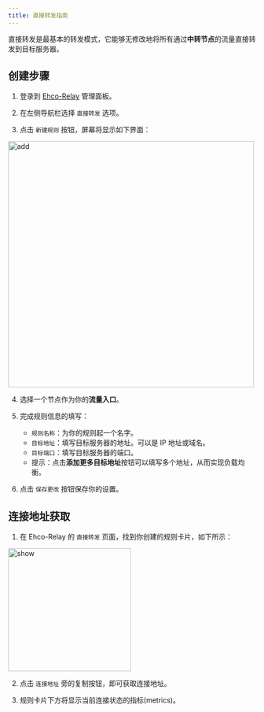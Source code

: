 ```yaml
---
title: 直接转发指南
---
```


直接转发是最基本的转发模式，它能够无修改地将所有通过**中转节点**的流量直接转发到目标服务器。

## 创建步骤

1. 登录到 [Ehco-Relay](https://ehco-relay.cc) 管理面板。

2. 在左侧导航栏选择 `直接转发` 选项。

3. 点击 `新建规则` 按钮，屏幕将显示如下界面：

 <img src="/assets/rule/direct/add.png" alt="add" width="500">

4. 选择一个节点作为你的**流量入口**。

5. 完成规则信息的填写：

    - `规则名称`：为你的规则起一个名字。
    - `目标地址`：填写目标服务器的地址。可以是 IP 地址或域名。
    - `目标端口`：填写目标服务器的端口。
    - 提示：点击**添加更多目标地址**按钮可以填写多个地址，从而实现负载均衡。

6. 点击 `保存更改` 按钮保存你的设置。

## 连接地址获取

1. 在 Ehco-Relay 的 `直接转发` 页面，找到你创建的规则卡片，如下所示：

 <img src="/assets/rule/direct/show.png" alt="show" width="250">

2. 点击 `连接地址` 旁的复制按钮，即可获取连接地址。

3. 规则卡片下方将显示当前连接状态的指标(metrics)。
